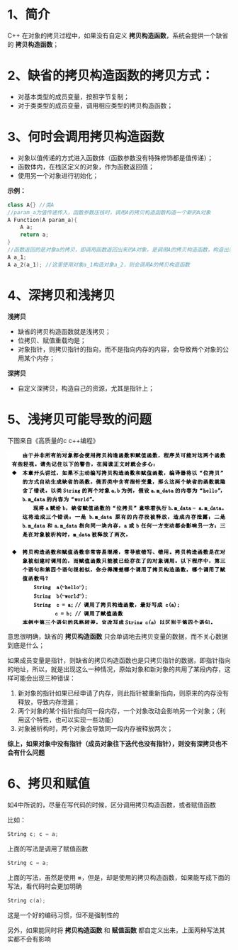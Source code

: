 # 1、简介

C++ 在对象的拷贝过程中，如果没有自定义 **拷贝构造函数**，系统会提供一个缺省的 **拷贝构造函数**；

# 2、缺省的拷贝构造函数的拷贝方式：

- 对基本类型的成员变量，按照字节复制；
- 对于类类型的成员变量，调用相应类型的拷贝构造函数；

# 3、何时会调用拷贝构造函数

- 对象以值传递的方式进入函数体（函数参数没有特殊修饰都是值传递）；
- 函数体内，在栈区定义的对象，作为函数返回值；
- 使用另一个对象进行初始化；

**示例：**

```c++
class A{} //类A  
//param_a为值传递传入，函数参数压栈时，调用A的拷贝构造函数构造一个新的A对象 
A Function(A param_a){ 
    A a;    
    return a; 
}
//函数返回的是对象a的拷贝，即调用函数返回出来的A对象，是调用A的拷贝构造函数，构造出来的一个对象，不是a  
A a_1; 
A a_2(a_1); //这里使用对象a_1构造对象a_2，则会调用A的拷贝构造函数 
```

# 4、深拷贝和浅拷贝

**浅拷贝**

- 缺省的拷贝构造函数就是浅拷贝；
- 位拷贝、赋值重载均是；
- 对象指针，则拷贝指针的指向，而不是指向内存的内容，会导致两个对象的公用某个内存；

**深拷贝**

- 自定义深拷贝，构造自己的资源，尤其是指针上；

# 5、浅拷贝可能导致的问题

下图来自《高质量的c c++编程》

![img](569719322216.png)

意思很明确，缺省的 **拷贝构造函数** 只会单调地去拷贝变量的数据，而不关心数据到底是什么；

如果成员变量是指针，则缺省的拷贝构造函数也是只拷贝指针的数据，即指针指向的地址，所以，就是出现这么一种情况，原始对象和新对象的共用了某段内存，这样可能会出现三种错误：

1. 新对象的指针如果已经申请了内存，则此指针被重新指向，则原来的内存没有释放，导致内存泄漏；
2. 两个对象的某个指针指向同一段内存，一个对象改动会影响另一个对象；（利用这个特性，也可以实现一些功能）
3. 对象被析构时，两个对象会导致同一段内存被释放两次；

**综上，如果对象中没有指针（成员对象往下迭代也没有指针），则没有深拷贝也不会有什么问题**

# 6、拷贝和赋值

如4中所说的，尽量在写代码的时候，区分调用拷贝构造函数，或者赋值函数

比如：
```c++
String c; c = a; 
```
上面的写法是调用了赋值函数
```c++
String c = a; 
```
上面的写法，虽然是使用 **=**，但是，却是使用的拷贝构造函数，如果能写成下面的写法，看代码时会更加明确
```c++
String c(a); 
```
这是一个好的编码习惯，但不是强制性的

另外，如果能同时将 **拷贝构造函数** 和 **赋值函数** 都自定义出来，上面两种写法其实都不会有影响